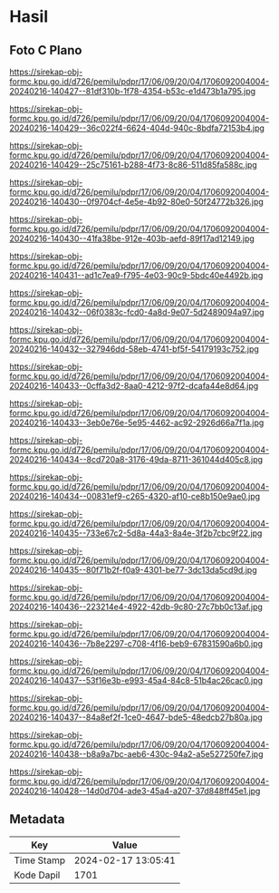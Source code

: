 # Hasil

## Foto C Plano

https://sirekap-obj-formc.kpu.go.id/d726/pemilu/pdpr/17/06/09/20/04/1706092004004-20240216-140427--81df310b-1f78-4354-b53c-e1d473b1a795.jpg

https://sirekap-obj-formc.kpu.go.id/d726/pemilu/pdpr/17/06/09/20/04/1706092004004-20240216-140429--36c022f4-6624-404d-940c-8bdfa72153b4.jpg

https://sirekap-obj-formc.kpu.go.id/d726/pemilu/pdpr/17/06/09/20/04/1706092004004-20240216-140429--25c75161-b288-4f73-8c86-511d85fa588c.jpg

https://sirekap-obj-formc.kpu.go.id/d726/pemilu/pdpr/17/06/09/20/04/1706092004004-20240216-140430--0f9704cf-4e5e-4b92-80e0-50f24772b326.jpg

https://sirekap-obj-formc.kpu.go.id/d726/pemilu/pdpr/17/06/09/20/04/1706092004004-20240216-140430--41fa38be-912e-403b-aefd-89f17ad12149.jpg

https://sirekap-obj-formc.kpu.go.id/d726/pemilu/pdpr/17/06/09/20/04/1706092004004-20240216-140431--ad1c7ea9-f795-4e03-90c9-5bdc40e4492b.jpg

https://sirekap-obj-formc.kpu.go.id/d726/pemilu/pdpr/17/06/09/20/04/1706092004004-20240216-140432--06f0383c-fcd0-4a8d-9e07-5d2489094a97.jpg

https://sirekap-obj-formc.kpu.go.id/d726/pemilu/pdpr/17/06/09/20/04/1706092004004-20240216-140432--327946dd-58eb-4741-bf5f-54179193c752.jpg

https://sirekap-obj-formc.kpu.go.id/d726/pemilu/pdpr/17/06/09/20/04/1706092004004-20240216-140433--0cffa3d2-8aa0-4212-97f2-dcafa44e8d64.jpg

https://sirekap-obj-formc.kpu.go.id/d726/pemilu/pdpr/17/06/09/20/04/1706092004004-20240216-140433--3eb0e76e-5e95-4462-ac92-2926d66a7f1a.jpg

https://sirekap-obj-formc.kpu.go.id/d726/pemilu/pdpr/17/06/09/20/04/1706092004004-20240216-140434--8cd720a8-3176-49da-8711-361044d405c8.jpg

https://sirekap-obj-formc.kpu.go.id/d726/pemilu/pdpr/17/06/09/20/04/1706092004004-20240216-140434--00831ef9-c265-4320-af10-ce8b150e9ae0.jpg

https://sirekap-obj-formc.kpu.go.id/d726/pemilu/pdpr/17/06/09/20/04/1706092004004-20240216-140435--733e67c2-5d8a-44a3-8a4e-3f2b7cbc9f22.jpg

https://sirekap-obj-formc.kpu.go.id/d726/pemilu/pdpr/17/06/09/20/04/1706092004004-20240216-140435--80f71b2f-f0a9-4301-be77-3dc13da5cd9d.jpg

https://sirekap-obj-formc.kpu.go.id/d726/pemilu/pdpr/17/06/09/20/04/1706092004004-20240216-140436--223214e4-4922-42db-9c80-27c7bb0c13af.jpg

https://sirekap-obj-formc.kpu.go.id/d726/pemilu/pdpr/17/06/09/20/04/1706092004004-20240216-140436--7b8e2297-c708-4f16-beb9-67831590a6b0.jpg

https://sirekap-obj-formc.kpu.go.id/d726/pemilu/pdpr/17/06/09/20/04/1706092004004-20240216-140437--53f16e3b-e993-45a4-84c8-51b4ac26cac0.jpg

https://sirekap-obj-formc.kpu.go.id/d726/pemilu/pdpr/17/06/09/20/04/1706092004004-20240216-140437--84a8ef2f-1ce0-4647-bde5-48edcb27b80a.jpg

https://sirekap-obj-formc.kpu.go.id/d726/pemilu/pdpr/17/06/09/20/04/1706092004004-20240216-140438--b8a9a7bc-aeb6-430c-94a2-a5e527250fe7.jpg

https://sirekap-obj-formc.kpu.go.id/d726/pemilu/pdpr/17/06/09/20/04/1706092004004-20240216-140428--14d0d704-ade3-45a4-a207-37d848ff45e1.jpg


## Metadata

| Key        | Value               |
| ---------- | ------------------- |
| Time Stamp | 2024-02-17 13:05:41 |
| Kode Dapil | 1701                |



